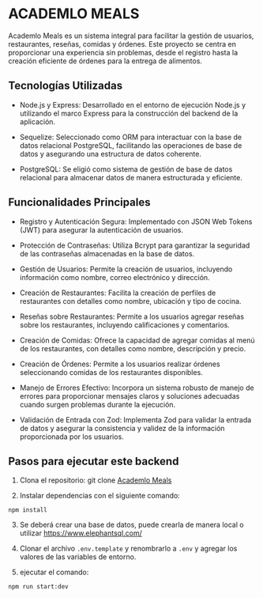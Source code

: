 # ACADEMLO MEALS

Academlo Meals es un sistema integral para facilitar la gestión de usuarios, restaurantes, reseñas, comidas y órdenes. Este proyecto se centra en proporcionar una experiencia sin problemas, desde el registro hasta la creación eficiente de órdenes para la entrega de alimentos.

## Tecnologías Utilizadas

* Node.js y Express: Desarrollado en el entorno de ejecución Node.js y utilizando el marco Express para la construcción del backend de la aplicación.

* Sequelize: Seleccionado como ORM para interactuar con la base de datos relacional PostgreSQL, facilitando las operaciones de base de datos y asegurando una estructura de datos coherente.

* PostgreSQL: Se eligió como sistema de gestión de base de datos relacional para almacenar datos de manera estructurada y eficiente.


## Funcionalidades Principales

* Registro y Autenticación Segura: Implementado con JSON Web Tokens (JWT) para asegurar la autenticación de usuarios.

* Protección de Contraseñas: Utiliza Bcrypt para garantizar la seguridad de las contraseñas almacenadas en la base de datos.

* Gestión de Usuarios: Permite la creación de usuarios, incluyendo información como nombre, correo electrónico y dirección.

* Creación de Restaurantes: Facilita la creación de perfiles de restaurantes con detalles como nombre, ubicación y tipo de cocina.

* Reseñas sobre Restaurantes: Permite a los usuarios agregar reseñas sobre los restaurantes, incluyendo calificaciones y comentarios.

* Creación de Comidas: Ofrece la capacidad de agregar comidas al menú de los restaurantes, con detalles como nombre, descripción y precio.

* Creación de Órdenes: Permite a los usuarios realizar órdenes seleccionando comidas de los restaurantes disponibles.

* Manejo de Errores Efectivo: Incorpora un sistema robusto de manejo de errores para proporcionar mensajes claros y soluciones adecuadas cuando surgen problemas durante la ejecución.

* Validación de Entrada con Zod: Implementa Zod para validar la entrada de datos y asegurar la consistencia y validez de la información proporcionada por los usuarios.

## Pasos para ejecutar este backend

1. Clona el repositorio: git clone [Academlo Meals](https://github.com/Samuel33d/academlo-meals)

2. Instalar dependencias con el siguiente comando:

```
npm install
```

3. Se deberá crear una base de datos, puede crearla de manera local o utilizar https://www.elephantsql.com/

4. Clonar el archivo `.env.template` y renombrarlo a `.env` y agregar los valores de las variables de entorno.

5. ejecutar el comando:

```
npm run start:dev
```
